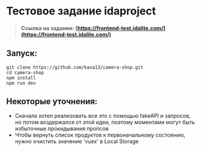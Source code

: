 # Тестовое задание idaproject

> #### Ссылка на задание: [https://frontend-test.idalite.com/](https://frontend-test.idalite.com/)

## Запуск:
```
git clone https://github.com/kava13/camera-shop.git
cd camera-shop
npm install
npm run dev
```
## Некоторые уточнения:
- Сначала хотел реализовать все это с помощью fakeAPI и запросов, но потом воздержался от этой идеи, поэтому моментами могут быть избыточные прокидывания пропсов
- Чтобы вернуть список продуктов к первоначальному состоянию, нужно очистить значение 'vuex' в Local Storage
